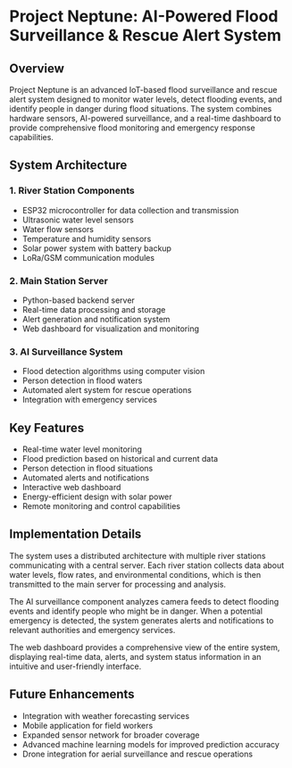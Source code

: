 # Project Neptune: AI-Powered Flood Surveillance & Rescue Alert System

## Overview
Project Neptune is an advanced IoT-based flood surveillance and rescue alert system designed to monitor water levels, detect flooding events, and identify people in danger during flood situations. The system combines hardware sensors, AI-powered surveillance, and a real-time dashboard to provide comprehensive flood monitoring and emergency response capabilities.

## System Architecture

### 1. River Station Components
- ESP32 microcontroller for data collection and transmission
- Ultrasonic water level sensors
- Water flow sensors
- Temperature and humidity sensors
- Solar power system with battery backup
- LoRa/GSM communication modules

### 2. Main Station Server
- Python-based backend server
- Real-time data processing and storage
- Alert generation and notification system
- Web dashboard for visualization and monitoring

### 3. AI Surveillance System
- Flood detection algorithms using computer vision
- Person detection in flood waters
- Automated alert system for rescue operations
- Integration with emergency services

## Key Features
- Real-time water level monitoring
- Flood prediction based on historical and current data
- Person detection in flood situations
- Automated alerts and notifications
- Interactive web dashboard
- Energy-efficient design with solar power
- Remote monitoring and control capabilities

## Implementation Details
The system uses a distributed architecture with multiple river stations communicating with a central server. Each river station collects data about water levels, flow rates, and environmental conditions, which is then transmitted to the main server for processing and analysis.

The AI surveillance component analyzes camera feeds to detect flooding events and identify people who might be in danger. When a potential emergency is detected, the system generates alerts and notifications to relevant authorities and emergency services.

The web dashboard provides a comprehensive view of the entire system, displaying real-time data, alerts, and system status information in an intuitive and user-friendly interface.

## Future Enhancements
- Integration with weather forecasting services
- Mobile application for field workers
- Expanded sensor network for broader coverage
- Advanced machine learning models for improved prediction accuracy
- Drone integration for aerial surveillance and rescue operations
